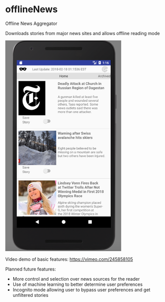 # offlineNews
Offline News Aggregator

Downloads stories from major news sites and allows offline reading mode

![alt text](https://github.com/NewsAggregatorOffline/offlineNews/blob/master/Build/ScreenShotNews.png)


Video demo of basic features: 
 https://vimeo.com/245858105
 
Planned future features:

- More control and selection over news sources for the reader
- Use of machine learning to better determine user preferences
- Incognito mode allowing user to bypass user preferences and get unfiltered stories
